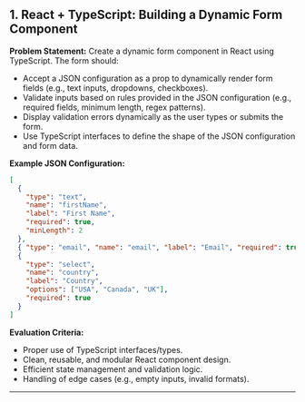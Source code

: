 ## 1. React + TypeScript: Building a Dynamic Form Component

**Problem Statement:**
Create a dynamic form component in React using TypeScript. The form should:

- Accept a JSON configuration as a prop to dynamically render form fields (e.g., text inputs, dropdowns, checkboxes).
- Validate inputs based on rules provided in the JSON configuration (e.g., required fields, minimum length, regex patterns).
- Display validation errors dynamically as the user types or submits the form.
- Use TypeScript interfaces to define the shape of the JSON configuration and form data.

**Example JSON Configuration:**

```json
[
  {
    "type": "text",
    "name": "firstName",
    "label": "First Name",
    "required": true,
    "minLength": 2
  },
  { "type": "email", "name": "email", "label": "Email", "required": true },
  {
    "type": "select",
    "name": "country",
    "label": "Country",
    "options": ["USA", "Canada", "UK"],
    "required": true
  }
]
```

**Evaluation Criteria:**

- Proper use of TypeScript interfaces/types.
- Clean, reusable, and modular React component design.
- Efficient state management and validation logic.
- Handling of edge cases (e.g., empty inputs, invalid formats).

---
